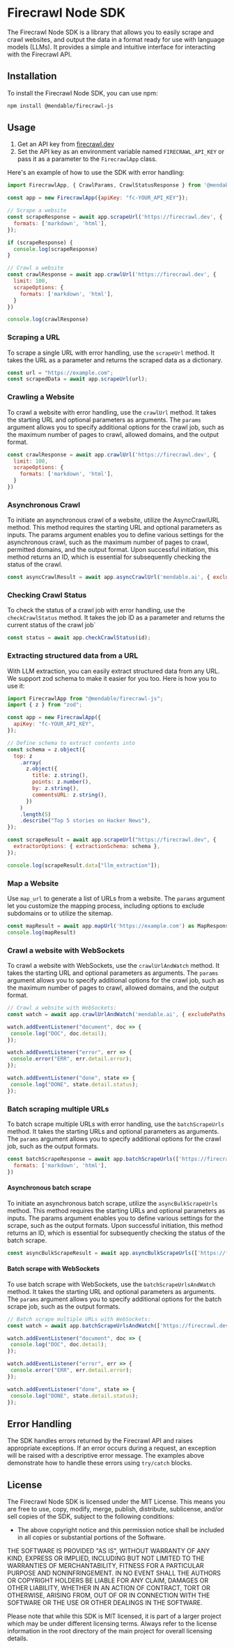 # Firecrawl Node SDK

The Firecrawl Node SDK is a library that allows you to easily scrape and crawl websites, and output the data in a format ready for use with language models (LLMs). It provides a simple and intuitive interface for interacting with the Firecrawl API.

## Installation

To install the Firecrawl Node SDK, you can use npm:

```bash
npm install @mendable/firecrawl-js
```

## Usage

1. Get an API key from [firecrawl.dev](https://firecrawl.dev)
2. Set the API key as an environment variable named `FIRECRAWL_API_KEY` or pass it as a parameter to the `FirecrawlApp` class.

Here's an example of how to use the SDK with error handling:

```js
import FirecrawlApp, { CrawlParams, CrawlStatusResponse } from '@mendable/firecrawl-js';

const app = new FirecrawlApp({apiKey: "fc-YOUR_API_KEY"});

// Scrape a website
const scrapeResponse = await app.scrapeUrl('https://firecrawl.dev', {
  formats: ['markdown', 'html'],
});

if (scrapeResponse) {
  console.log(scrapeResponse)
}

// Crawl a website
const crawlResponse = await app.crawlUrl('https://firecrawl.dev', {
  limit: 100,
  scrapeOptions: {
    formats: ['markdown', 'html'],
  }
})

console.log(crawlResponse)
```

### Scraping a URL

To scrape a single URL with error handling, use the `scrapeUrl` method. It takes the URL as a parameter and returns the scraped data as a dictionary.

```js
const url = "https://example.com";
const scrapedData = await app.scrapeUrl(url);
```

### Crawling a Website

To crawl a website with error handling, use the `crawlUrl` method. It takes the starting URL and optional parameters as arguments. The `params` argument allows you to specify additional options for the crawl job, such as the maximum number of pages to crawl, allowed domains, and the output format.

```js
const crawlResponse = await app.crawlUrl('https://firecrawl.dev', {
  limit: 100,
  scrapeOptions: {
    formats: ['markdown', 'html'],
  }
})
```


### Asynchronous Crawl

To initiate an asynchronous crawl of a website, utilize the AsyncCrawlURL method. This method requires the starting URL and optional parameters as inputs. The params argument enables you to define various settings for the asynchronous crawl, such as the maximum number of pages to crawl, permitted domains, and the output format. Upon successful initiation, this method returns an ID, which is essential for subsequently checking the status of the crawl.

```js
const asyncCrawlResult = await app.asyncCrawlUrl('mendable.ai', { excludePaths: ['blog/*'], limit: 5});
```

### Checking Crawl Status

To check the status of a crawl job with error handling, use the `checkCrawlStatus` method. It takes the job ID as a parameter and returns the current status of the crawl job`

```js
const status = await app.checkCrawlStatus(id);
```

### Extracting structured data from a URL

With LLM extraction, you can easily extract structured data from any URL. We support zod schema to make it easier for you too. Here is how you to use it:

```js
import FirecrawlApp from "@mendable/firecrawl-js";
import { z } from "zod";

const app = new FirecrawlApp({
  apiKey: "fc-YOUR_API_KEY",
});

// Define schema to extract contents into
const schema = z.object({
  top: z
    .array(
      z.object({
        title: z.string(),
        points: z.number(),
        by: z.string(),
        commentsURL: z.string(),
      })
    )
    .length(5)
    .describe("Top 5 stories on Hacker News"),
});

const scrapeResult = await app.scrapeUrl("https://firecrawl.dev", {
  extractorOptions: { extractionSchema: schema },
});

console.log(scrapeResult.data["llm_extraction"]);
```

### Map a Website

Use `map_url` to generate a list of URLs from a website. The `params` argument let you customize the mapping process, including options to exclude subdomains or to utilize the sitemap.

```js
const mapResult = await app.mapUrl('https://example.com') as MapResponse;
console.log(mapResult)
```

### Crawl a website with WebSockets

To crawl a website with WebSockets, use the `crawlUrlAndWatch` method. It takes the starting URL and optional parameters as arguments. The `params` argument allows you to specify additional options for the crawl job, such as the maximum number of pages to crawl, allowed domains, and the output format.

```js
// Crawl a website with WebSockets:
const watch = await app.crawlUrlAndWatch('mendable.ai', { excludePaths: ['blog/*'], limit: 5});

watch.addEventListener("document", doc => {
 console.log("DOC", doc.detail);
});

watch.addEventListener("error", err => {
 console.error("ERR", err.detail.error);
});

watch.addEventListener("done", state => {
 console.log("DONE", state.detail.status);
});
```

### Batch scraping multiple URLs

To batch scrape multiple URLs with error handling, use the `batchScrapeUrls` method. It takes the starting URLs and optional parameters as arguments. The `params` argument allows you to specify additional options for the crawl job, such as the output formats.

```js
const batchScrapeResponse = await app.batchScrapeUrls(['https://firecrawl.dev', 'https://mendable.ai'], {
  formats: ['markdown', 'html'],
})
```


#### Asynchronous batch scrape

To initiate an asynchronous batch scrape, utilize the `asyncBulkScrapeUrls` method. This method requires the starting URLs and optional parameters as inputs. The params argument enables you to define various settings for the scrape, such as the output formats. Upon successful initiation, this method returns an ID, which is essential for subsequently checking the status of the batch scrape.

```js
const asyncBulkScrapeResult = await app.asyncBulkScrapeUrls(['https://firecrawl.dev', 'https://mendable.ai'], { formats: ['markdown', 'html'] });
```

#### Batch scrape with WebSockets

To use batch scrape with WebSockets, use the `batchScrapeUrlsAndWatch` method. It takes the starting URL and optional parameters as arguments. The `params` argument allows you to specify additional options for the batch scrape job, such as the output formats.

```js
// Batch scrape multiple URLs with WebSockets:
const watch = await app.batchScrapeUrlsAndWatch(['https://firecrawl.dev', 'https://mendable.ai'], { formats: ['markdown', 'html'] });

watch.addEventListener("document", doc => {
 console.log("DOC", doc.detail);
});

watch.addEventListener("error", err => {
 console.error("ERR", err.detail.error);
});

watch.addEventListener("done", state => {
 console.log("DONE", state.detail.status);
});
```

## Error Handling

The SDK handles errors returned by the Firecrawl API and raises appropriate exceptions. If an error occurs during a request, an exception will be raised with a descriptive error message. The examples above demonstrate how to handle these errors using `try/catch` blocks.

## License

The Firecrawl Node SDK is licensed under the MIT License. This means you are free to use, copy, modify, merge, publish, distribute, sublicense, and/or sell copies of the SDK, subject to the following conditions:

- The above copyright notice and this permission notice shall be included in all copies or substantial portions of the Software.

THE SOFTWARE IS PROVIDED "AS IS", WITHOUT WARRANTY OF ANY KIND, EXPRESS OR IMPLIED, INCLUDING BUT NOT LIMITED TO THE WARRANTIES OF MERCHANTABILITY, FITNESS FOR A PARTICULAR PURPOSE AND NONINFRINGEMENT. IN NO EVENT SHALL THE AUTHORS OR COPYRIGHT HOLDERS BE LIABLE FOR ANY CLAIM, DAMAGES OR OTHER LIABILITY, WHETHER IN AN ACTION OF CONTRACT, TORT OR OTHERWISE, ARISING FROM, OUT OF OR IN CONNECTION WITH THE SOFTWARE OR THE USE OR OTHER DEALINGS IN THE SOFTWARE.

Please note that while this SDK is MIT licensed, it is part of a larger project which may be under different licensing terms. Always refer to the license information in the root directory of the main project for overall licensing details.
